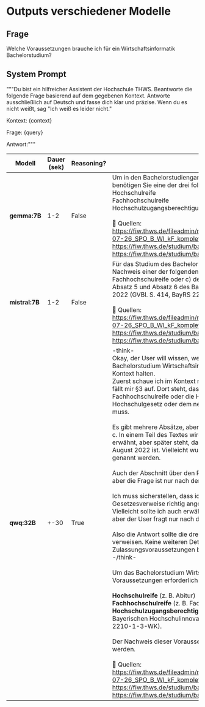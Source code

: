 # Outputs verschiedener Modelle

## Frage

Welche Voraussetzungen brauche ich für ein Wirtschaftsinformatik Bachelorstudium?

## System Prompt

"""Du bist ein hilfreicher Assistent der Hochschule THWS.
Beantworte die folgende Frage basierend auf dem gegebenen Kontext.
Antworte ausschließlich auf Deutsch und fasse dich klar und präzise.
Wenn du es nicht weißt, sag "Ich weiß es leider nicht."

Kontext:
{context}

Frage:
{query}

Antwort:"""

| Modell | Dauer (sek) | Reasoning? | Output | Bewertung | Anmerkungen |
|---|---|---|---|---|---|
| **gemma:7B** | 1-2 | False | Um in den Bachelorstudiengang Wirtschaftsinformatik aufgenommen zu werden, benötigen Sie eine der drei folgenden Voraussetzungen: <br> Hochschulreife <br> Fachhochschulreife <br> Hochschulzugangsberechtigung im Sinne des Bayerischen Hochschulgesetzes <br><br> 🔗 Quellen: <br> https://fiw.thws.de/fileadmin/redaktion/dokumente/bachelor/wirtschaftsinformatik/2021-07-26_SPO_B_WI_kF_komplett.pdf <br> https://fiw.thws.de/studium/bachelor-informatik-bin/spo-bin-barrierefrei/ <br> https://fiw.thws.de/studium/bachelor-wirtschaftsinformatik-bwi/spo-bwi-barrierefrei/ | Gut | --- |
| **mistral:7B** | 1-2 | False | Für das Studium des Bachelorstudiengangs Wirtschaftsinformatik benötigst du den Nachweis einer der folgenden Voraussetzungen: a) die Hochschulreife, b) der Fachhochschulreife oder c) der Hochschulzugangsberechtigung im Sinne des Artikels 88 Absatz 5 und Absatz 6 des Bayerischen Hochschulinnovationsgesetzes vom 05. August 2022 (GVBl. S. 414, BayRS 2210-1-3-WK) in der jeweils geltenden Fassung. <br><br> 🔗 Quellen: <br> https://fiw.thws.de/fileadmin/redaktion/dokumente/bachelor/wirtschaftsinformatik/2021-07-26_SPO_B_WI_kF_komplett.pdf <br> https://fiw.thws.de/studium/bachelor-informatik-bin/spo-bin-barrierefrei/<br>https://fiw.thws.de/studium/bachelor-wirtschaftsinformatik-bwi/spo-bwi-barrierefrei/ | Gut | --- |
| **qwq:32B** | +-30 | True | -think- <br> Okay, der User will wissen, welche Voraussetzungen notwendig sind, um das Bachelorstudium Wirtschaftsinformatik zu beginnen. Ich muss mich an den gegebenen Kontext halten. <br> Zuerst schaue ich im Kontext nach Abschnitten über die Zulassungsvoraussetzungen. Da fällt mir §3 auf. Dort steht, dass man entweder die Hochschulreife, die Fachhochschulreife oder die Hochschulzugangsberechtigung nach dem Bayerischen Hochschulgesetz oder dem neueren Hochschulinnovationsgesetz von 2022 nachweisen muss. <br> <br> Es gibt mehrere Absätze, aber der Hauptpunkt ist §3 Absatz 1. Es gibt drei Optionen a, b, c. In einem Teil des Textes wird das Bayerische Hochschulgesetz vom 23. Mai 2006 erwähnt, aber später steht, dass es im Artikel 88 Abs.5 und 6 des Gesetzes vom 5. August 2022 ist. Vielleicht wurde das Gesetz aktualisiert, daher sollte die neueste Version genannt werden. <br><br> Auch der Abschnitt über den Praxisbezug und Projektarbeit ist wichtig für das Studium, aber die Frage ist nur nach den Voraussetzungen. Also konzentriere ich mich auf §3. <br><br> Ich muss sicherstellen, dass ich alle drei Punkte a, b, c aufzähle und die Gesetzesverweise richtig angebe, insbesondere die aktuelle Fassung nach 2022. Vielleicht sollte ich auch erwähnen, dass der Nachweis gemäß §3 Satz 2 erfolgen muss, aber der User fragt nur nach den Voraussetzungen, nicht nach dem Nachweismodus. <br><br> Also die Antwort sollte die drei Voraussetzungen klar auflisten und auf das zitierte Gesetz verweisen. Keine weiteren Details wie Praxismodule etc., da die Frage nur die Zulassungsvoraussetzungen betrifft. <br> -/think- <br><br> Um das Bachelorstudium Wirtschaftsinformatik aufnehmen zu können, sind folgende Voraussetzungen erforderlich (gemäß §3 der Studien- und Prüfungsordnung):  <br><br> **Hochschulreife** (z. B. Abitur) <br> **Fachhochschulreife** (z. B. Fachhochschulreifezeugnis)<br> **Hochschulzugangsberechtigung** im Sinne des Artikels 88 Absatz 5 und 6 des Bayerischen Hochschulinnovationsgesetzes vom 05. August 2022 (GVBl. S. 414, BayRS 2210-1-3-WK).  <br><br> Der Nachweis dieser Voraussetzungen muss in der jeweils geltenden Fassung erbracht werden. <br><br> 🔗 Quellen: <br> https://fiw.thws.de/fileadmin/redaktion/dokumente/bachelor/wirtschaftsinformatik/2021-07-26_SPO_B_WI_kF_komplett.pdf <br> https://fiw.thws.de/studium/bachelor-informatik-bin/spo-bin-barrierefrei/ <br> https://fiw.thws.de/studium/bachelor-wirtschaftsinformatik-bwi/spo-bwi-barrierefrei/| sehr Gut | - thinking part entfernen <br> - Dauer betrachten
